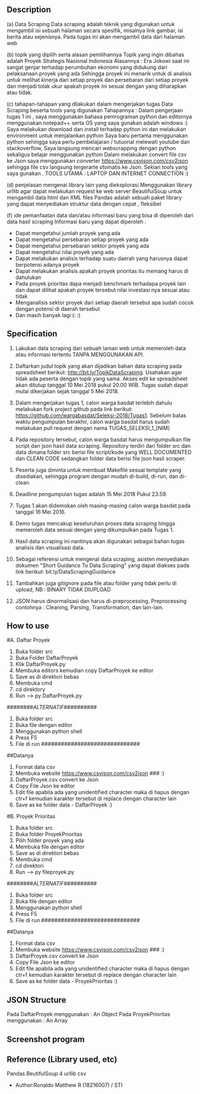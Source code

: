 ## Description
(a) Data Scraping
Data scraping  adalah teknik yang digunakan untuk mengambil isi sebuah halaman secara spesifik, misalnya link gambar, isi berita atau sejenisnya. Pada tugas ini akan mengambil data dari halaman web

(b) topik yang dipilih serta alasan pemilihannya
Topik yang ingin dibahas adalah Proyek Strategis Nasional Indonesia
Alasannya : Era Jokowi saat ini sangat genjar terhadap perumbuhan ekonomi yang didukung dari pelaksanaan proyek yang ada
Sehingga proyek ini menarik untuk di analisis untuk melihat kinerja dari setiap proyek dan persebaran dari setiap proyek dan menjadi 
tolak ukur apakah proyek ini sesuai dengan yang diharapkan atau tidak.

(c) tahapan-tahapan yang dilakukan dalam mengerjakan tugas Data Scraping beserta tools yang digunakan
Tahapannya : 
Dalam pengerjaan tugas 1 ini , saya menggunakan bahasa pemrograman python dan editornya menggunakan notepad++ serta OS yang saya gunakan adalah windows :)
Saya melakukan download dan install terhadap python ini dan melakukan environment untuk menjalankan python
Saya baru pertama menggunakan python sehingga saya perlu pembelajaran / tutuorial melewati youtube dan stackoverflow, Saya langsung mencari webscrapping dengan python sekaligus belajar menggunakan python
Dalam melakukan convert file csv ke Json saya menggunakan converter https://www.csvjson.com/csv2json sehingga file csv langsung tergerarte otomatis ke Json. Sekian tools yang saya gunakan . TOOLS UTAMA : LAPTOP DAN INTERNET CONNECTION :)

(d) penjelasan mengenai library lain yang dieksplorasi
Menggunakan library urllib agar dapat melakukan request ke web server
BeautifulSoup untuk mengambil data html dan XML files
Pandas adalah sebuah paket library yang dapat menyediakan struktur data dengan cepat , fleksibel

(f)  ide pemanfaatan data dan/atau informasi baru yang bisa di diperoleh dari data hasil scraping
Informasi baru yang dapat diperoleh :
- Dapat mengetahui jumlah proyek yang ada
- Dapat mengetahui persebaran setiap proyek yang ada
- Dapat mengetahui persebaran sektor proyek yang ada
- Dapat mengetahui nilai proyek yang ada 
- Dapat melakukan analisis terhadap suatu daerah yang harusnya dapat berpotensi adanya proyek
- Dapat melakukan analisis apakah proyek prioritas itu memang harus di dahulukan
- Pada proyek prioritas dapa menjadi benchmark terhadapa proyek lain dan dapat dilihat apakah proyek tersebut nilai investasi nya sesuai atau tidak
- Menganalisis sektor proyek dari setiap daerah tersebut apa sudah cocok dengan potensi di daerah tersebut
- Dan masih banyak lagi 
(: 
:)


## Specification

1. Lakukan data scraping dari sebuah laman web untuk memeroleh data atau informasi tertentu TANPA MENGGUNAKAN API.

2. Daftarkan judul topik yang akan dijadikan bahan data scraping pada spreadsheet berikut: http://bit.ly/TopikDataScraping. Usahakan agar tidak ada peserta dengan topik yang sama. Akses edit ke spreadsheet akan ditutup tanggal 10 Mei 2018 pukul 20.00 WIB. Tugas sudah dapat mulai dikerjakan sejak tanggal 5 Mei 2018.

3. Dalam mengerjakan tugas 1, calon warga basdat terlebih dahulu melakukan fork project github pada link berikut: https://github.com/wargabasdat/Seleksi-2018/Tugas1. Sebelum batas waktu pengumpulan berakhir, calon warga basdat harus sudah melakukan pull request dengan nama TUGAS_SELEKSI_1_[NIM]

4. Pada repository tersebut, calon warga basdat harus mengumpulkan file script dan json hasil data scraping. Repository terdiri dari folder src dan data dimana folder src berisi file script/kode yang WELL DOCUMENTED dan CLEAN CODE sedangkan folder data berisi file json hasil scraper.

5. Peserta juga diminta untuk membuat Makefile sesuai template yang disediakan, sehingga program dengan mudah di-build, di-run, dan di-clean.

6. Deadline pengumpulan tugas adalah 15 Mei 2018 Pukul 23.59.

7. Tugas 1 akan didemokan oleh masing-masing calon warga basdat pada tanggal 16 Mei 2016.

8. Demo tugas mencakup keseluruhan proses data scraping hingga memeroleh data sesuai dengan yang dikumpulkan pada Tugas 1.

9. Hasil data scraping ini nantinya akan digunakan sebagai bahan tugas analisis dan visualisasi data.

10. Sebagai referensi untuk mengenal data scraping, asisten menyediakan dokumen "Short Guidance To Data Scraping" yang dapat diakses pada link berikut: bit.ly/DataScrapingGuidance

11. Tambahkan juga gitignore pada file atau folder yang tidak perlu di upload, NB : BINARY TIDAK DIUPLOAD

12. JSON harus dinormalisasi dan harus di-preprocessing. Preprocessing contohnya : Cleaning, Parsing, Transformation, dan lain-lain.

## How to use
#A. Daftar Proyek
1. Buka folder src 
2. Buka Folder DaftarProyek
3. Klik DaftarProyek.py
4. Membuka editors kemudian copy DaftarProyek ke editor
5. Save as di direktori bebas
6. Membuka cmd 
7. cd direktory
8. Run --> py DaftarProyek.py

########*ALTERNATIF*##########
1. Buka folder src
2. Buka file dengan editor
3. Menggunakan python shell
4. Press F5
5. File di run 
##############################

##Datanya
1. Format data csv
2. Membuka website https://www.csvjson.com/csv2json ### :)
3. DaftarProyek.csv convert ke Json
4. Copy File Json ke editor
5. Edit file apabila ada yang unidentified character maka di hapus dengan ctr+f kemudian karakter tersebut di replace dengan character lain
6. Save as ke folder data - DaftarProyek
:)

#B. Proyek Prioritas
1. Buka folder src
2. Buka folder ProyekPrioritas
3. Pilih folder proyek yang ada
4. Membuka file dengan editor
5. Save as di direktori bebas
6. Membuka cmd
7. cd direktori
8. Run --> py fileproyek.py

########*ALTERNATIF*##########
1. Buka folder src
2. Buka file dengan editor
3. Menggunakan python shell
4. Press F5
5. File di run 
##############################

##Datanya
1. Format data csv
2. Membuka website https://www.csvjson.com/csv2json ### :)
3. DaftarProyek.csv convert ke Json
4. Copy File Json ke editor
5. Edit file apabila ada yang unidentified character maka di hapus dengan ctr+f kemudian karakter tersebut di replace dengan character lain
6. Save as ke folder data - ProyekPrioritas :)

## JSON Structure
Pada DaftarProyek menggunakan : An Object
Pada ProyekPrioritas menggunakan : An Array

## Screenshot program 


## Reference (Library used, etc)
Pandas
BeutifulSoup 4
urllib
csv

- Author:Ronaldo Matthew R (18216007) / STI
